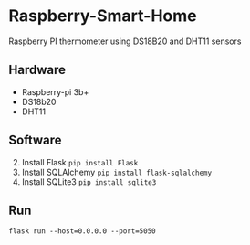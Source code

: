 # Raspberry-Smart-Home

Raspberry PI thermometer using DS18B20 and DHT11 sensors

## Hardware
* Raspberry-pi 3b+
* DS18b20
* DHT11


## Software

2. Install Flask `pip install Flask`
3. Install SQLAlchemy `pip install flask-sqlalchemy`
4. Install SQLite3 `pip install sqlite3`

## Run
```
flask run --host=0.0.0.0 --port=5050
```